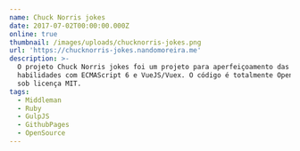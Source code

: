 ```yaml
---
name: Chuck Norris jokes
date: 2017-07-02T00:00:00.000Z
online: true
thumbnail: /images/uploads/chucknorris-jokes.png
url: 'https://chucknorris-jokes.nandomoreira.me'
description: >-
  O projeto Chuck Norris jokes foi um projeto para aperfeiçoamento das minhas
  habilidades com ECMAScript 6 e VueJS/Vuex. O código é totalmente Open Source
  sob licença MIT.
tags:
  - Middleman
  - Ruby
  - GulpJS
  - GithubPages
  - OpenSource
---
```


